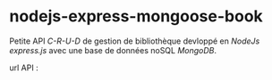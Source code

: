 # nodejs-express-mongoose-book
Petite API *C-R-U-D* de gestion de bibliothèque devloppé en *NodeJs express.js* avec une base de données noSQL *MongoDB*.

url API : 

